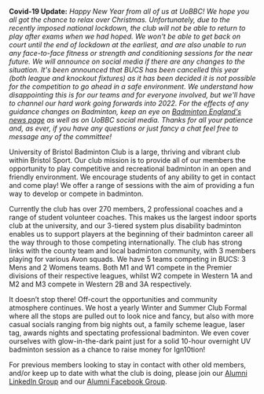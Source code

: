 **Covid-19 Update:**
*Happy New Year from all of us at UoBBC! We hope you all got the chance to relax over Christmas.
Unfortunately, due to the recently imposed national lockdown, the club will not be able to return to play after exams when we had hoped. We won't be able to get back on court until the end of lockdown at the earliest, and are also unable to run any face-to-face fitness or strength and conditioning sessions for the near future. We will announce on social media if there are any changes to the situation.
It's been announced that BUCS has been cancelled this year (both league and knockout fixtures) as it has been decided it is not possible for the competition to go ahead in a safe environment. We understand how disappointing this is for our teams and for everyone involved, but we'll have to channel our hard work going forwards into 2022. 
For the effects of any guidance changes on Badminton, keep an eye on [Badminton England's news page](https://www.badmintonengland.co.uk/news) as well as on UoBBC social media.
Thanks for all your patience and, as ever, if you have any questions or just fancy a chat feel free to message any of the committee!*

University of Bristol Badminton Club is a large, thriving and vibrant club within Bristol Sport. Our club mission is to provide all of our members the opportunity to play competitive and recreational badminton in an open and friendly environment. We encourage students of any ability to get in contact and come play! We offer a range of sessions with the aim of providing a fun way to develop or compete in badminton. 

Currently the club has over 270 members, 2 professional coaches and a range of student volunteer coaches. This makes us the largest indoor sports club at the university, and our 3-tiered system plus disability badminton enables us to support players at the beginning of their badminton career all the way through to those competing internationally. The club has strong links with the county team and local badminton community, with 3 members playing for various Avon squads. We have 5 teams competing in BUCS: 3 Mens and 2 Womens teams. Both M1 and W1 compete in the Premier divisions of their respective leagues, whilst W2 compete in Western 1A and M2 and M3 compete in Western 2B and 3A respectively.

It doesn’t stop there! Off-court the opportunities and community atmosphere continues. We host a yearly Winter and Summer Club Formal where all the stops are pulled out to look nice and fancy, but also with more casual socials ranging from big nights out, a family scheme league, laser tag, awards nights and spectating professional badminton. We even cover ourselves with glow-in-the-dark paint just for a solid 10-hour overnight UV badminton session as a chance to raise money for Ign10tion!  

For previous members looking to stay in contact with other old members, and/or keep up to date with what the club is doing, please join our [Alumni LinkedIn Group](https://www.linkedin.com/groups/8772039) and our [Alumni Facebook Group](https://www.facebook.com/groups/234221176994100/).
